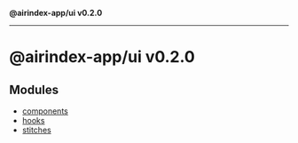 **@airindex-app/ui v0.2.0**

***

# @airindex-app/ui v0.2.0

## Modules

- [components](components/README.md)
- [hooks](hooks/README.md)
- [stitches](stitches/README.md)

